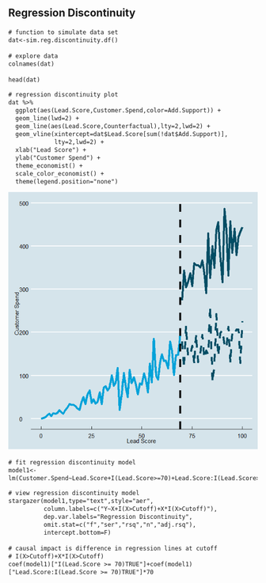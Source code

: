 ## Regression Discontinuity

```{r}
# function to simulate data set
dat<-sim.reg.discontinuity.df()

# explore data
colnames(dat)

head(dat)
```
<!-- ### Console Output: -->

<!-- > colnames(dat)
[1] "Lead.Score"     "Add.Support"    "Counterfactual" "Customer.Spend"
> head(dat)
  Lead.Score Add.Support Counterfactual Customer.Spend
1          0       FALSE       0.000000       0.000000
2          1       FALSE       1.826155       1.826155
3          2       FALSE       3.478371       3.478371
4          3       FALSE       7.910210       7.910210
5          4       FALSE      11.649041      11.649041
6          5       FALSE       6.221730       6.221730 -->


```{r}
# regression discontinuity plot
dat %>%
  ggplot(aes(Lead.Score,Customer.Spend,color=Add.Support)) +
  geom_line(lwd=2) +
  geom_line(aes(Lead.Score,Counterfactual),lty=2,lwd=2) +
  geom_vline(xintercept=dat$Lead.Score[sum(!dat$Add.Support)],
             lty=2,lwd=2) +
  xlab("Lead Score") +
  ylab("Customer Spend") +
  theme_economist() +
  scale_color_economist() +
  theme(legend.position="none")
```
![alt text](https://github.com/KeeratKG/causal-inf_DS/blob/main/media/reg-disc.png)

```{r warning=F}
# fit regression discontinuity model
model1<-lm(Customer.Spend~Lead.Score+I(Lead.Score>=70)+Lead.Score:I(Lead.Score>=70),data=dat)
```

```{r}
# view regression discontinuity model
stargazer(model1,type="text",style="aer",
          column.labels=c("Y~X+I(X>Cutoff)+X*I(X>Cutoff)"),
          dep.var.labels="Regression Discontinuity",
          omit.stat=c("f","ser","rsq","n","adj.rsq"),
          intercept.bottom=F)

# causal impact is difference in regression lines at cutoff
# I(X>Cutoff)+X*I(X>Cutoff)
coef(model1)["I(Lead.Score >= 70)TRUE"]+coef(model1)["Lead.Score:I(Lead.Score >= 70)TRUE"]*70
```
<!-- ### Console Output

======================================================================
                                       Regression Discontinuity
                                    Y~X+I(X>Cutoff)+X*I(X>Cutoff)
----------------------------------------------------------------------
Constant                                        -5.796
                                               (6.947)

Lead.Score                                     2.164***
                                               (0.174)

I(Lead.Score > = 70)                            20.101
                                               (50.892)

Lead.Score:I(Lead.Score > = 70)                2.075***
                                               (0.615)

----------------------------------------------------------------------
Notes:                          ***Significant at the 1 percent level.
                                **Significant at the 5 percent level.
                                *Significant at the 10 percent level.
>
> # causal impact is difference in regression lines at cutoff
> # I(X>Cutoff)+X*I(X>Cutoff)
> coef(model1)["I(Lead.Score >= 70)TRUE"]+coef(model1)["Lead.Score:I(Lead.Score >= 70)TRUE"]*70
I(Lead.Score >= 70)TRUE
               165.3832 -->
